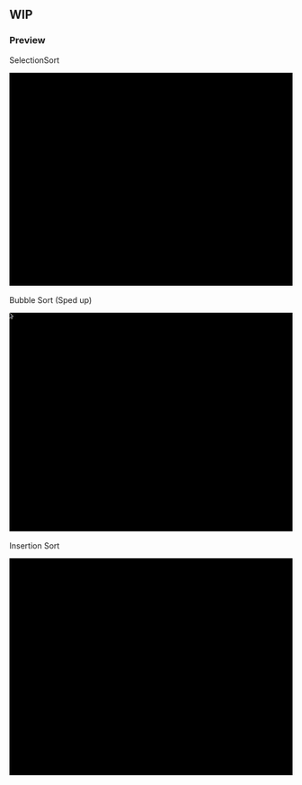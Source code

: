 ## WIP

### Preview

SelectionSort

![](https://github.com/emoney17/sort/blob/master/demo/selection.gif)

Bubble Sort (Sped up)

![](https://github.com/emoney17/sort/blob/master/demo/bubble.gif)


Insertion Sort

![](https://github.com/emoney17/sort/blob/master/demo/insertion.gif)
